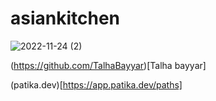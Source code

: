 # asiankitchen
![2022-11-24 (2)](https://user-images.githubusercontent.com/93201374/203710039-1cc94d37-2ba5-44c5-bd50-6dcfb7d324a3.png)

(https://github.com/TalhaBayyar)[Talha bayyar]

(patika.dev)[https://app.patika.dev/paths]
